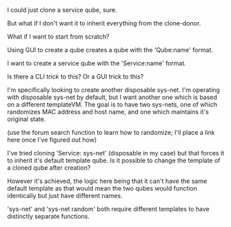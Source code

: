 I could just clone a service qube, sure.

But what if I don't want it to inherit everything from the clone-donor.

What if I want to start from scratch?

Using GUI to create a qube creates a qube with the 'Qube:name' format.

I want to create a service qube with the 'Service:name' format.

Is there a CLI trick to this?  Or a GUI trick to this?

I'm specifically looking to create another disposable sys-net.  I'm operating with disposable sys-net by default, but I want another one which is based on a different templateVM.  The goal is to have two sys-nets, one of which randomizes MAC address and host name, and one which maintains it's original state.
 
(use the forum search function to learn how to randomize; I'll place a link here once I've figured out how)

I've tried cloning 'Service: sys-net' (disposable in my case) but that forces it to inherit it's default template qube.  Is it possible to change the template of a cloned qube after creation?

However it's achieved, the logic here being that it can't have the same default template as that would mean the two qubes would function identically but just have different names.

'sys-net' and 'sys-net random' both require different templates to have distinctly separate functions.